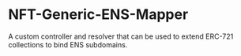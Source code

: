 # NFT-Generic-ENS-Mapper
A custom controller and resolver that can be used to extend ERC-721 collections to bind ENS subdomains.
